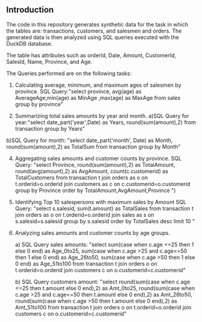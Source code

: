 ## Introduction

The code in this repository generates synthetic data for the task in which the tables are: transactions, customers, and salesmen and orders. The generated data is then analyzed using SQL queries executed with the DuckDB database.


The table  has attributes such as orderId, Date, Amount, CustomerId, SalesId, Name, Province, and Age.

The Queries performed are on the following tasks:

1. Calculating average, minimum, and maximum ages of salesmen by province.
SQL Query:"select province, avg(age) as AverageAge,min(age) as MinAge ,max(age) as MaxAge from sales group by province"

2. Summarizing total sales amounts by year and month.
a)SQL Query for year:"select date_part('year',Date) as Years, round(sum(amount),2) from transaction group by Years"


b)SQL Query for month: "select date_part('month', Date) as Month, round(sum(amount),2) as TotalSum from transaction group by Month"

4. Aggregating sales amounts and customer counts by province.
SQL Query: "select Province, round(sum(amount),2) as TotalAmount, round(avg(amount),2) as AvgAmount, count(c.customerid) as TotalCustomers from transaction t join orders as o on t.orderid=o.orderid join customers as c on c.customerid=o.customerid group by Province order by TotalAmount,AvgAmount,Province ")



5. Identifying Top 10 salespersons with maximum sales by Amount
   SQL Query: "select s.salesid, sum(t.amount) as TotalSales  from transaction t join orders as o on t.orderid=o.orderid join sales as s on s.salesid=s.salesid group by s.salesid order by TotalSales desc limit 10 "

6. Analyzing sales amounts and customer counts by age groups.
   
   a) SQL Query sales amounts: "select sum(case when c.age <=25 then 1 else 0 end) as Age_0to25, sum(case when c.age >25 and c.age<=50 then 1 else 0 end) as Age_26to50, sum(case when c.age >50 then 1 else 0 end) as Age_51to100 from transaction t join orders o on t.orderid=o.orderid join customers c on o.customerid=c.customerid"

   
   b) SQL Query customers amount: "select round(sum(case when c.age <=25 then t.amount else 0 end),2) as Amt_0to25, round(sum(case when c.age >25 and c.age<=50 then t.amount else 0 end),2) as Amt_26to50, round(sum(case when c.age >50 then t.amount else 0 end),2) as Amt_51to100 from transaction t join orders o on t.orderid=o.orderid join customers c on o.customerid=c.customerid"

